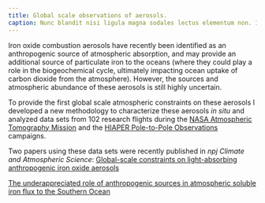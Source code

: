 ```yaml
---
title: Global scale observations of aerosols.
caption: Nunc blandit nisi ligula magna sodales lectus elementum non. Integer id venenatis velit.
---
```

Iron oxide combustion aerosols have recently been identified as an anthropogenic source of 
atmospheric absorption, and may provide an additional source of particulate iron 
to the oceans (where they could play a role in the biogeochemical cycle, ultimately impacting ocean uptake of carbon dioxide from the atmosphere). 
However, the sources and atmospheric abundance of these aerosols is still highly uncertain. 

To provide the first global scale atmospheric constraints on these aerosols I developed a new methodology to 
characterize these aerosols *in situ* and analyzed data sets from 102 research flights during the 
[NASA Atmospheric Tomography Mission](https://espo.nasa.gov/atom/content/ATom) and the 
[HIAPER Pole-to-Pole Observations](https://www.eol.ucar.edu/field_projects/hippo) campaigns.

Two papers using these data sets were recently published in *npj Climate and Atmospheric Science*:
[Global-scale constraints on light-absorbing anthropogenic iron oxide aerosols](https://www.nature.com/articles/s41612-021-00171-0)

[The underappreciated role of anthropogenic sources in atmospheric soluble iron flux to the Southern Ocean](https://www.nature.com/articles/s41612-022-00250-w)
